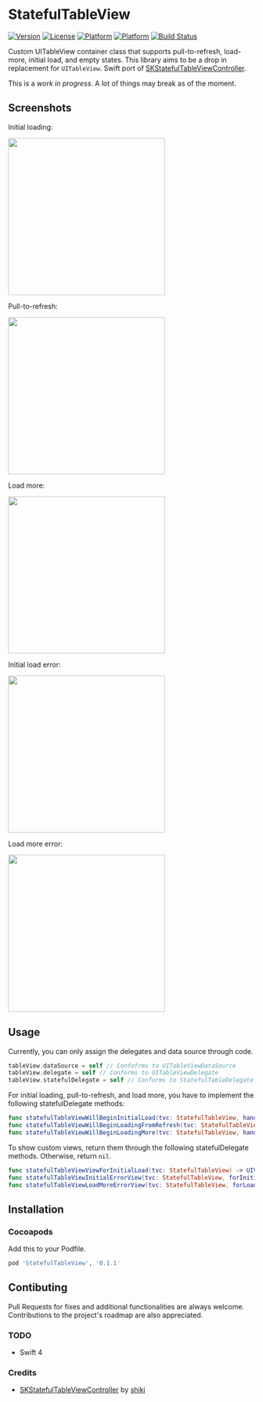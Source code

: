 # StatefulTableView
[![Version](https://img.shields.io/cocoapods/v/StatefulTableView.svg?style=flat)](http://cocoadocs.org/docsets/StatefulTableView)
[![License](https://img.shields.io/cocoapods/l/StatefulTableView.svg?style=flat)](http://cocoadocs.org/docsets/StatefulTableView)
[![Platform](https://img.shields.io/cocoapods/p/StatefulTableView.svg?style=flat)](http://cocoadocs.org/docsets/StatefulTableView)
[![Platform](https://img.shields.io/cocoapods/metrics/doc-percent/StatefulTableView.svg?style=flat)](http://cocoadocs.org/docsets/StatefulTableView)
[![Build Status](https://travis-ci.org/timominous/StatefulTableView.svg?branch=master)](https://travis-ci.org/timominous/StatefulTableView)

Custom UITableView container class that supports pull-to-refresh, load-more, initial load, and empty states. This library aims to be a drop in replacement for `UITableView`. Swift port of [SKStatefulTableViewController](http://github.com/shiki/SKStatefulTableViewController).

This is a *work in progress*. A lot of things may break as of the moment.

## Screenshots

Initial loading:

<img src="Screenshots/ss-initial-loading.png" width=320>

Pull-to-refresh:

<img src="Screenshots/ss-pull-to-refresh.png" width=320>

Load more:

<img src="Screenshots/ss-load-more.png" width=320>

Initial load error:

<img src="Screenshots/ss-initial-load-error.png" width=320>

Load more error:

<img src="Screenshots/ss-load-more-error.png" width=320>

## Usage

Currently, you can only assign the delegates and data source through code.

```swift
tableView.dataSource = self // Confofrms to UITableViewDataSource
tableView.delegate = self // Conforms to UITableViewDelegate
tableView.statefulDelegate = self // Conforms to StatefulTableDelegate
```

For initial loading, pull-to-refresh, and load more, you have to implement the following statefulDelegate methods:

```swift
func statefulTableViewWillBeginInitialLoad(tvc: StatefulTableView, handler: InitialLoadCompletionHandler)
func statefulTableViewWillBeginLoadingFromRefresh(tvc: StatefulTableView, handler: InitialLoadCompletionHandler)
func statefulTableViewWillBeginLoadingMore(tvc: StatefulTableView, handler: LoadMoreCompletionHandler)
```

To show custom views, return them through the following statefulDelegate methods. Otherwise, return `nil`.

```swift
func statefulTableViewViewForInitialLoad(tvc: StatefulTableView) -> UIView?
func statefulTableViewInitialErrorView(tvc: StatefulTableView, forInitialLoadError: NSError?) -> UIView?
func statefulTableViewLoadMoreErrorView(tvc: StatefulTableView, forLoadMoreError: NSError?) -> UIView?
```

## Installation

### Cocoapods

Add this to your Podfile.

```ruby
pod 'StatefulTableView', '0.1.1'
```

## Contibuting

Pull Requests for fixes and additional functionalities are always welcome. Contributions to the project's roadmap are also appreciated.

### TODO

  * Swift 4

### Credits

* [SKStatefulTableViewController](http://github.com/shiki/SKStatefulTableViewController) by [shiki](http://github.com/shiki)
